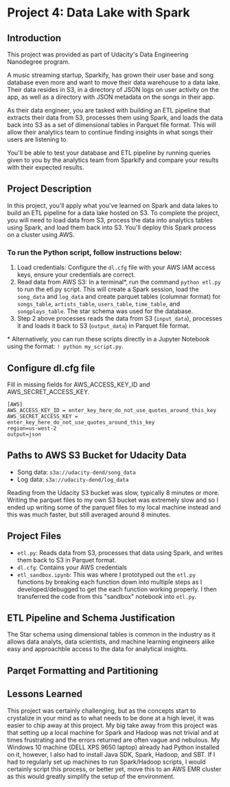 # Project 4: Data Lake with Spark

## Introduction

This project was provided as part of Udacity's Data Engineering Nanodegree program.

A music streaming startup, Sparkify, has grown their user base and song database even more and want to move their data warehouse to a data lake. Their data resides in S3, in a directory of JSON logs on user activity on the app, as well as a directory with JSON metadata on the songs in their app.

As their data engineer, you are tasked with building an ETL pipeline that extracts their data from S3, processes them using Spark, and loads the data back into S3 as a set of dimensional tables in Parquet file format. This will allow their analytics team to continue finding insights in what songs their users are listening to.

You'll be able to test your database and ETL pipeline by running queries given to you by the analytics team from Sparkify and compare your results with their expected results.

## Project Description
In this project, you'll apply what you've learned on Spark and data lakes to build an ETL pipeline for a data lake hosted on S3. To complete the project, you will need to load data from S3, process the data into analytics tables using Spark, and load them back into S3. You'll deploy this Spark process on a cluster using AWS.

### To run the Python script, follow instructions below:
1. Load credentials: Configure the `dl.cfg` file with your AWS IAM access keys, ensure your credentials are correct.
2. Read data from AWS S3: In a terminal*, run the command `python etl.py` to run the etl.py script. This will create a Spark session, load the `song_data` and `log_data` and create parquet tables (columnar format) for `songs_table`, `artists_table`, `users_table`, `time_table`, and `songplays_table`. The star schema was used for the database.
3. Step 2 above processes reads the data from S3 (`input_data`), processes it and loads it back to S3 (`output_data`) in Parquet file format.

&ast; Alternatively, you can run these scripts directly in a Jupyter Notebook using the format: `! python my_script.py`.

## Configure dl.cfg file
Fill in missing fields for AWS_ACCESS_KEY_ID and AWS_SECRET_ACCESS_KEY.
```
[AWS]
AWS_ACCESS_KEY_ID = enter_key_here_do_not_use_quotes_around_this_key
AWS_SECRET_ACCESS_KEY = enter_key_here_do_not_use_quotes_around_this_key
region=us-west-2
output=json
```

## Paths to AWS S3 Bucket for Udacity Data
* Song data: `s3a://udacity-dend/song_data`
* Log data: `s3a://udacity-dend/log_data`

Reading from the Udacity S3 bucket was slow, typically 8 minutes or more. Writing the parquet files to my own S3 bucket was extremely slow and so I ended up writing some of the parquet files to my local machine instead and this was much faster, but still averaged around 8 minutes.

## Project Files
* `etl.py`: Reads data from S3, processes that data using Spark, and writes them back to S3 in Parquet format.
* `dl.cfg`: Contains your AWS credentials
* `etl_sandbox.ipynb`: This was where I prototyped out the `etl.py` functions by breaking each function down into multiple steps as I developed/debugged to get the each function working properly. I then transferred the code from this "sandbox" notebook into `etl.py`.

## ETL Pipeline and Schema Justification
The Star schema using dimensional tables is common in the industry as it allows data analyts, data scientists, and machine learning engineers alike easy and approachble access to the data for analytical insights.

## Parqet Formatting and Partitioning

## Lessons Learned
This project was certainly challenging, but as the concepts start to crystalize in your mind as to what needs to be done at a high level, it was easier to chip away at this project. My big take away from this project was that setting up a local machine for Spark and Hadoop was not trivial and at times frustrating and the errors returned are often vague and nebulous. My Windows 10 machine (DELL XPS 9650 laptop) already had Python installed on it, however, I also had to install Java SDK, Spark, Hadoop, and SBT. If I had to regularly set up machines to run Spark/Hadoop scripts,  I would certainly script this process, or better yet, move this to an AWS EMR cluster as this would greatly simplify the setup of the environment. 




